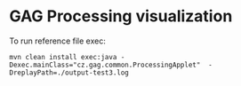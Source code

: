 # GAG Processing visualization 

To run reference file exec:

```
mvn clean install exec:java -Dexec.mainClass="cz.gag.common.ProcessingApplet"  -DreplayPath=./output-test3.log
```
